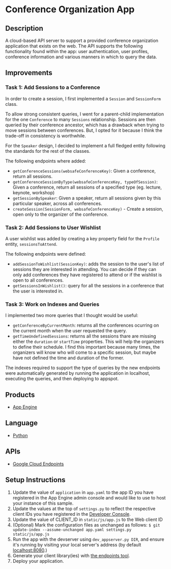 # Conference Organization App

## Description

A cloud-based API server to support a provided conference organization application that exists on the web. The API supports the following functionality found within the app: user authentication, user profiles, conference information and various manners in which to query the data.

## Improvements

### Task 1: Add Sessions to a Conference

In order to create a session, I first implemented a `Session` and `SessionForm` class. 

To allow strong consistent queries, I went for a parent-child implementation for the one `Conference` to many `Sessions` relationship. Sessions are then queried by their conference ancestor, which has a drawback when trying to move sessions between conferences. But, I opted for it because I think the trade-off in consistency is worthwhile. 

For the `Speaker` design, I decided to implement a full fledged entity following the standards for the rest of the classes. 

The following endpoints where added: 

- `getConferenceSessions(websafeConferenceKey)`: Given a conference, return all sessions.
- `getConferenceSessionByType(websafeConferenceKey, typeOfSession)`: Given a conference, return all sessions of a specified type (eg. lecture, keynote, workshop)
- `getSessionBySpeaker`: Given a speaker, return all sessions given by this particular speaker, across all conferences.
- `createSession(SessionForm, websafeConferenceKey)` - Create a session, open only to the organizer of the conference.

### Task 2: Add Sessions to User Wishlist

A user wishlist was added by creating a key property field for the `Profile` entity, `sessionsToAttend`. 

The following endpoints were defined:

- `addSessionToWishlist(SessionKey)`: adds the session to the user's list of sessions they are interested in attending. You can decide if they can only add conferences they have registered to attend or if the wishlist is open to all conferences.
- `getSessionsInWishlist()`: query for all the sessions in a conference that the user is interested in.

### Task 3: Work on Indexes and Queries

I implemented two more queries that I thought would be useful:

- `getConferenceByCurrentMonth`: returns all the conferences ocurring on the current month when the user requested the query. 
- `getTimeUndefinedSessions`: returns all the sessions thare are missing either the `duration` or `startTime` properties. This will help the organizers to define their schedule. I find this important because many times, the organizers will know who will come to a specific session, but maybe have not defined the time and duration of the former. 

The indexes required to support the type of queries by the new endpoints were automatically generated by running the application in localhost, executing the queries, and then deploying to appspot. 





## Products
- [App Engine][1]

## Language
- [Python][2]

## APIs
- [Google Cloud Endpoints][3]

## Setup Instructions
1. Update the value of `application` in `app.yaml` to the app ID you
   have registered in the App Engine admin console and would like to use to host
   your instance of this sample.
1. Update the values at the top of `settings.py` to
   reflect the respective client IDs you have registered in the
   [Developer Console][4].
1. Update the value of CLIENT_ID in `static/js/app.js` to the Web client ID
1. (Optional) Mark the configuration files as unchanged as follows:
   `$ git update-index --assume-unchanged app.yaml settings.py static/js/app.js`
1. Run the app with the devserver using `dev_appserver.py DIR`, and ensure it's running by visiting
   your local server's address (by default [localhost:8080][5].)
1. Generate your client library(ies) with [the endpoints tool][6].
1. Deploy your application.


[1]: https://developers.google.com/appengine
[2]: http://python.org
[3]: https://developers.google.com/appengine/docs/python/endpoints/
[4]: https://console.developers.google.com/
[5]: https://localhost:8080/
[6]: https://developers.google.com/appengine/docs/python/endpoints/endpoints_tool

